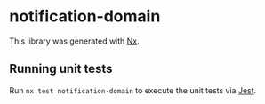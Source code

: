 # notification-domain

This library was generated with [Nx](https://nx.dev).

## Running unit tests

Run `nx test notification-domain` to execute the unit tests via [Jest](https://jestjs.io).
